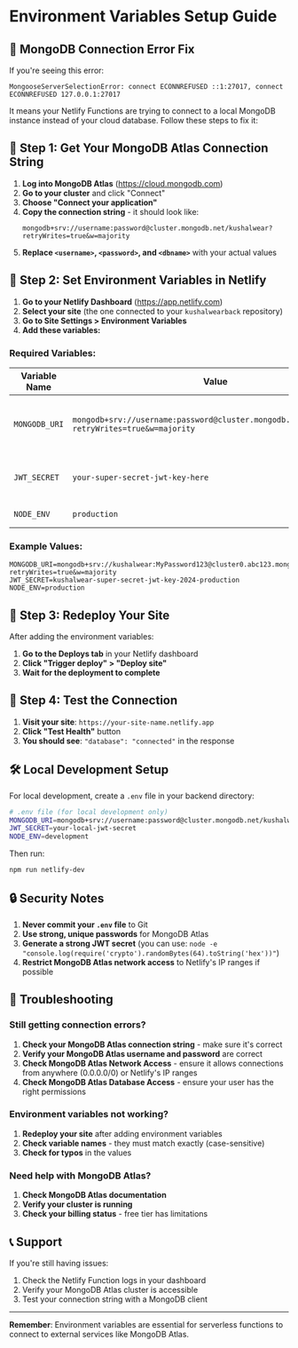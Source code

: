 # Environment Variables Setup Guide

## 🚨 MongoDB Connection Error Fix

If you're seeing this error:
```
MongooseServerSelectionError: connect ECONNREFUSED ::1:27017, connect ECONNREFUSED 127.0.0.1:27017
```

It means your Netlify Functions are trying to connect to a local MongoDB instance instead of your cloud database. Follow these steps to fix it:

## 🔧 Step 1: Get Your MongoDB Atlas Connection String

1. **Log into MongoDB Atlas** (https://cloud.mongodb.com)
2. **Go to your cluster** and click "Connect"
3. **Choose "Connect your application"**
4. **Copy the connection string** - it should look like:
   ```
   mongodb+srv://username:password@cluster.mongodb.net/kushalwear?retryWrites=true&w=majority
   ```
5. **Replace `<username>`, `<password>`, and `<dbname>`** with your actual values

## 🔧 Step 2: Set Environment Variables in Netlify

1. **Go to your Netlify Dashboard** (https://app.netlify.com)
2. **Select your site** (the one connected to your `kushalwearback` repository)
3. **Go to Site Settings > Environment Variables**
4. **Add these variables:**

### Required Variables:

| Variable Name | Value | Description |
|---------------|-------|-------------|
| `MONGODB_URI` | `mongodb+srv://username:password@cluster.mongodb.net/kushalwear?retryWrites=true&w=majority` | Your MongoDB Atlas connection string |
| `JWT_SECRET` | `your-super-secret-jwt-key-here` | A strong secret key for JWT tokens |
| `NODE_ENV` | `production` | Environment setting |

### Example Values:

```
MONGODB_URI=mongodb+srv://kushalwear:MyPassword123@cluster0.abc123.mongodb.net/kushalwear?retryWrites=true&w=majority
JWT_SECRET=kushalwear-super-secret-jwt-key-2024-production
NODE_ENV=production
```

## 🔧 Step 3: Redeploy Your Site

After adding the environment variables:

1. **Go to the Deploys tab** in your Netlify dashboard
2. **Click "Trigger deploy" > "Deploy site"**
3. **Wait for the deployment to complete**

## 🔧 Step 4: Test the Connection

1. **Visit your site**: `https://your-site-name.netlify.app`
2. **Click "Test Health"** button
3. **You should see**: `"database": "connected"` in the response

## 🛠 Local Development Setup

For local development, create a `.env` file in your backend directory:

```bash
# .env file (for local development only)
MONGODB_URI=mongodb+srv://username:password@cluster.mongodb.net/kushalwear?retryWrites=true&w=majority
JWT_SECRET=your-local-jwt-secret
NODE_ENV=development
```

Then run:
```bash
npm run netlify-dev
```

## 🔒 Security Notes

1. **Never commit your `.env` file** to Git
2. **Use strong, unique passwords** for MongoDB Atlas
3. **Generate a strong JWT secret** (you can use: `node -e "console.log(require('crypto').randomBytes(64).toString('hex'))"`)
4. **Restrict MongoDB Atlas network access** to Netlify's IP ranges if possible

## 🚨 Troubleshooting

### Still getting connection errors?

1. **Check your MongoDB Atlas connection string** - make sure it's correct
2. **Verify your MongoDB Atlas username and password** are correct
3. **Check MongoDB Atlas Network Access** - ensure it allows connections from anywhere (0.0.0.0/0) or Netlify's IP ranges
4. **Check MongoDB Atlas Database Access** - ensure your user has the right permissions

### Environment variables not working?

1. **Redeploy your site** after adding environment variables
2. **Check variable names** - they must match exactly (case-sensitive)
3. **Check for typos** in the values

### Need help with MongoDB Atlas?

1. **Check MongoDB Atlas documentation**
2. **Verify your cluster is running**
3. **Check your billing status** - free tier has limitations

## 📞 Support

If you're still having issues:
1. Check the Netlify Function logs in your dashboard
2. Verify your MongoDB Atlas cluster is accessible
3. Test your connection string with a MongoDB client

---

**Remember**: Environment variables are essential for serverless functions to connect to external services like MongoDB Atlas. 